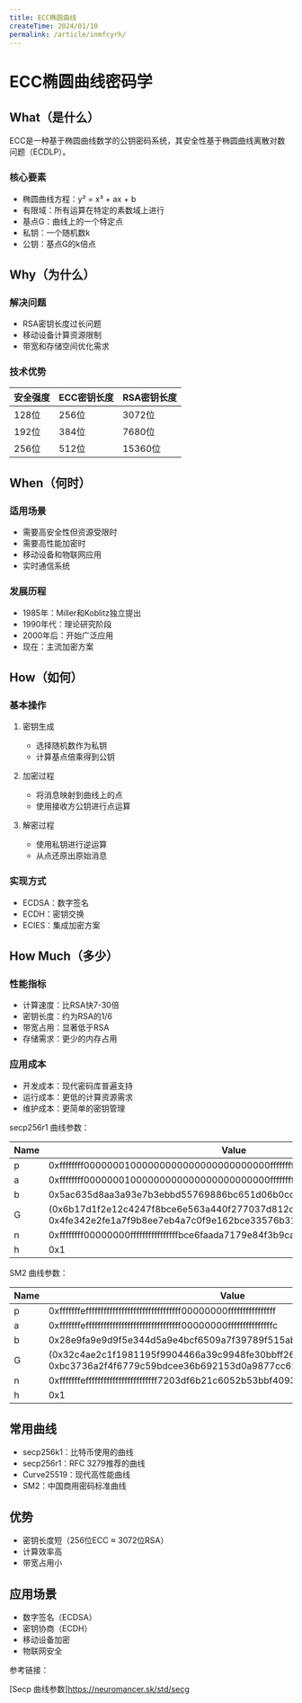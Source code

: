 ```yaml
---
title: ECC椭圆曲线
createTime: 2024/01/10
permalink: /article/inmfcyrh/
---
```


# ECC椭圆曲线密码学

## What（是什么）
ECC是一种基于椭圆曲线数学的公钥密码系统，其安全性基于椭圆曲线离散对数问题（ECDLP）。

### 核心要素
- 椭圆曲线方程：y² = x³ + ax + b
- 有限域：所有运算在特定的素数域上进行
- 基点G：曲线上的一个特定点
- 私钥：一个随机数k
- 公钥：基点G的k倍点

## Why（为什么）

### 解决问题
- RSA密钥长度过长问题
- 移动设备计算资源限制
- 带宽和存储空间优化需求

### 技术优势
| 安全强度 | ECC密钥长度 | RSA密钥长度 |
|---------|------------|------------|
| 128位   | 256位      | 3072位     |
| 192位   | 384位      | 7680位     |
| 256位   | 512位      | 15360位    |

## When（何时）

### 适用场景
- 需要高安全性但资源受限时
- 需要高性能加密时
- 移动设备和物联网应用
- 实时通信系统

### 发展历程
- 1985年：Miller和Koblitz独立提出
- 1990年代：理论研究阶段
- 2000年后：开始广泛应用
- 现在：主流加密方案

## How（如何）

### 基本操作
1. 密钥生成
   - 选择随机数作为私钥
   - 计算基点倍乘得到公钥

2. 加密过程
   - 将消息映射到曲线上的点
   - 使用接收方公钥进行点运算

3. 解密过程
   - 使用私钥进行逆运算
   - 从点还原出原始消息

### 实现方式
- ECDSA：数字签名
- ECDH：密钥交换
- ECIES：集成加密方案

## How Much（多少）

### 性能指标
- 计算速度：比RSA快7-30倍
- 密钥长度：约为RSA的1/6
- 带宽占用：显著低于RSA
- 存储需求：更少的内存占用

### 应用成本
- 开发成本：现代密码库普遍支持
- 运行成本：更低的计算资源需求
- 维护成本：更简单的密钥管理

secp256r1 曲线参数：

| Name | Value                                                        |
| ---- | ------------------------------------------------------------ |
| p    | 0xffffffff00000001000000000000000000000000ffffffffffffffffffffffff |
| a    | 0xffffffff00000001000000000000000000000000fffffffffffffffffffffffc |
| b    | 0x5ac635d8aa3a93e7b3ebbd55769886bc651d06b0cc53b0f63bce3c3e27d2604b |
| G    | (0x6b17d1f2e12c4247f8bce6e563a440f277037d812deb33a0f4a13945d898c296, 0x4fe342e2fe1a7f9b8ee7eb4a7c0f9e162bce33576b315ececbb6406837bf51f5) |
| n    | 0xffffffff00000000ffffffffffffffffbce6faada7179e84f3b9cac2fc632551 |
| h    | 0x1                                                          |



SM2 曲线参数：

| Name | Value                                                        |
| ---- | ------------------------------------------------------------ |
| p    | 0xfffffffeffffffffffffffffffffffffffffffff00000000ffffffffffffffff |
| a    | 0xfffffffeffffffffffffffffffffffffffffffff00000000fffffffffffffffc |
| b    | 0x28e9fa9e9d9f5e344d5a9e4bcf6509a7f39789f515ab8f92ddbcbd414d940e93 |
| G    | (0x32c4ae2c1f1981195f9904466a39c9948fe30bbff2660be1715a4589334c74c7, 0xbc3736a2f4f6779c59bdcee36b692153d0a9877cc62a474002df32e52139f0a0) |
| n    | 0xfffffffeffffffffffffffffffffffff7203df6b21c6052b53bbf40939d54123 |
| h    | 0x1                                                          |

## 常用曲线

- secp256k1：比特币使用的曲线
- secp256r1：RFC 3279推荐的曲线
- Curve25519：现代高性能曲线
- SM2：中国商用密码标准曲线

## 优势

- 密钥长度短（256位ECC ≈ 3072位RSA）
- 计算效率高
- 带宽占用小

## 应用场景

- 数字签名（ECDSA）
- 密钥协商（ECDH）
- 移动设备加密
- 物联网安全

参考链接：

[Secp 曲线参数]https://neuromancer.sk/std/secg